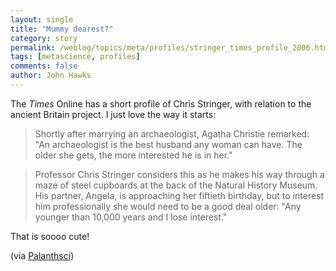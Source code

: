 ```yaml
---
layout: single 
title: "Mummy dearest?" 
category: story
permalink: /weblog/topics/meta/profiles/stringer_times_profile_2006.html
tags: [metascience, profiles] 
comments: false 
author: John Hawks 
---
```



<p>
The <i>Times</i> Online has a short profile of Chris Stringer, with relation to the ancient Britain project. I just love the way it starts: 
</p>

<blockquote>Shortly after marrying an archaeologist, Agatha Christie remarked: "An archaeologist is the best husband any woman can have. The older she gets, the more interested he is in her."</blockquote>

<blockquote>Professor Chris Stringer considers this as he makes his way through a maze of steel cupboards at the back of the Natural History Museum. His partner, Angela, is approaching her fiftieth birthday, but to interest him professionally she would need to be a good deal older: "Any younger than 10,000 years and I lose interest."</blockquote>

<p>
That is soooo cute!
</p>

<p>
(via <a href="http://groups.yahoo.com/group/palanthsci/message/28159">Palanthsci</a>)
</p>

